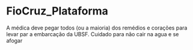 # FioCruz_Plataforma
A médica deve pegar todos (ou a maioria) dos remédios e corações para levar par a embarcação da UBSF. Cuidado para não cair na agua e se afogar
